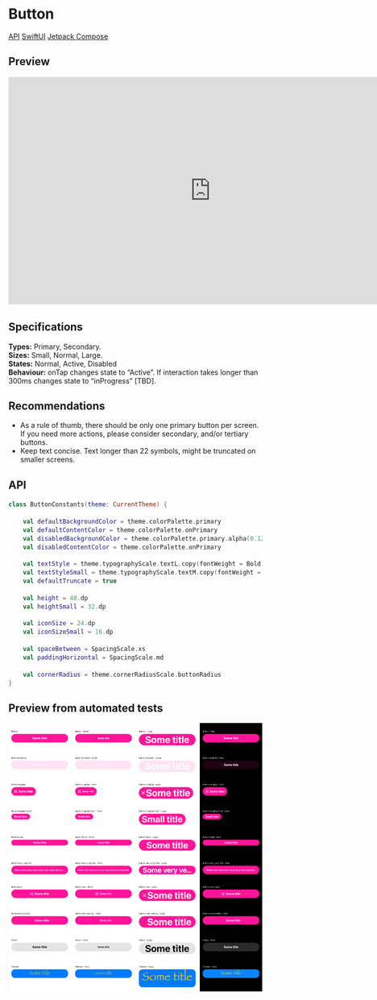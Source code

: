 # Button

[API](#api) [SwiftUI][button-swiftui] [Jetpack Compose][button-compose]

## Preview

<iframe
    style="border: 1px solid rgba(0, 0, 0, 0.1);"
    width="800"
    height="450"
    src="https://www.figma.com/embed?embed_host=share&url=https%3A%2F%2Fwww.figma.com%2Ffile%2F1P6PQxKaqIaLjxxfy1cFtH%2FMaaS-Design-System%3Fnode-id%3D410%253A0"
    allowfullscreen
/></iframe>


## Specifications
**Types:** Primary, Secondary.  
**Sizes:** Small, Normal, Large.  
**States:** Normal, Active, Disabled  
**Behaviour:** onTap changes state to “Active”. If interaction takes longer than 300ms changes state to “inProgress” [TBD].  

## Recommendations
- As a rule of thumb, there should be only one primary button per screen. If you need more actions, please consider secondary, and/or tertiary buttons.
- Keep text concise. Text longer than 22 symbols, might be truncated on smaller screens.

## API

[embedmd]:# (../../common/core/src/commonMain/kotlin/com/trafi/ui/component/internal/ButtonConstants.kt kotlin /class / $)
```kotlin
class ButtonConstants(theme: CurrentTheme) {

    val defaultBackgroundColor = theme.colorPalette.primary
    val defaultContentColor = theme.colorPalette.onPrimary
    val disabledBackgroundColor = theme.colorPalette.primary.alpha(0.12f)
    val disabledContentColor = theme.colorPalette.onPrimary

    val textStyle = theme.typographyScale.textL.copy(fontWeight = Bold)
    val textStyleSmall = theme.typographyScale.textM.copy(fontWeight = Bold)
    val defaultTruncate = true

    val height = 48.dp
    val heightSmall = 32.dp

    val iconSize = 24.dp
    val iconSizeSmall = 16.dp

    val spaceBetween = SpacingScale.xs
    val paddingHorizontal = SpacingScale.md

    val cornerRadius = theme.cornerRadiusScale.buttonRadius
}
```

## Preview from automated tests
![Button](../../ios/Tests/MaasTests/__Snapshots__/Components/Button.2x.png)

[button-swiftui]: https://github.com/trafi/maas-components/blob/main/ios/Sources/MaaS/UI/Components/Button.swift
[button-compose]: https://github.com/trafi/maas-components/blob/main/android/ui/src/main/java/com/trafi/ui/Button.kt
